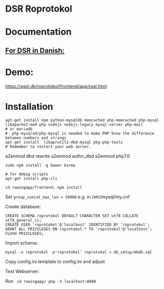 # DSR Roprotokol

# Documentation

## [For DSR in Danish:](http://htmlpreview.github.io/?https://github.com/dsroklub/roprotokol/blob/master/documentation/DSR.html)

# Demo:

https://agol.dk/roprotokol/frontend/app/real.html


# Installation

    apt-get install npm python-mysqldb memcached php-memcached php-mysql libapache2-mod-php nodejs nodejs-legacy mysql-server php-mail
    # or mariadb
    #  php-mysqlnd/php-mysql is needed to make PHP know the difference between numbers and strings
    apt-get install  libaprutil1-dbd-mysql pkg-php-tools
    # Remember to restart your web server.

   a2enmod dbd  rewrite
   a2enmod authn_dbd
   a2enmod php7.0 

    sudo npm install -g bower karma

    # for debug scripts
    apt-get install php-cli

    cd rowingapp/frontend; npm install

Set <code>group_concat_max_len = 50000</code> e.g. in /etc/mysql/my.cnf

Create database:

    CREATE SCHEMA roprotokol DEFAULT CHARACTER SET utf8 COLLATE utf8_general_ci;
    CREATE USER 'roprotokol'@'localhost' IDENTIFIED BY 'roprotokol';
    GRANT ALL PRIVILEGES ON roprotokol.* TO 'roprotokol'@'localhost';
    FLUSH PRIVILEGES;

Import schema:


    mysql -u roprotokol -p'roprotokol' roprotokol < db_setup/mkdb.sql

Copy config.ini.template to config.ini and adjust


Test Webserver:

Run
<code>
   cd rowingapp/
   php -S localhost:8080
</code>


